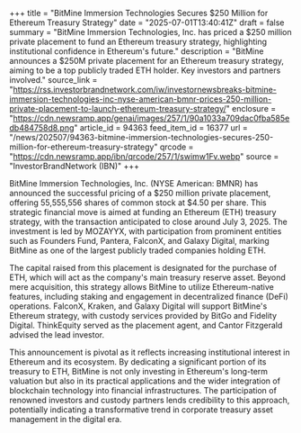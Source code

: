 +++
title = "BitMine Immersion Technologies Secures $250 Million for Ethereum Treasury Strategy"
date = "2025-07-01T13:40:41Z"
draft = false
summary = "BitMine Immersion Technologies, Inc. has priced a $250 million private placement to fund an Ethereum treasury strategy, highlighting institutional confidence in Ethereum's future."
description = "BitMine announces a $250M private placement for an Ethereum treasury strategy, aiming to be a top publicly traded ETH holder. Key investors and partners involved."
source_link = "https://rss.investorbrandnetwork.com/iw/investornewsbreaks-bitmine-immersion-technologies-inc-nyse-american-bmnr-prices-250-million-private-placement-to-launch-ethereum-treasury-strategy/"
enclosure = "https://cdn.newsramp.app/genai/images/257/1/90a1033a709dac0fba585edb484758d8.png"
article_id = 94363
feed_item_id = 16377
url = "/news/202507/94363-bitmine-immersion-technologies-secures-250-million-for-ethereum-treasury-strategy"
qrcode = "https://cdn.newsramp.app/ibn/qrcode/257/1/swimw1Fv.webp"
source = "InvestorBrandNetwork (IBN)"
+++

<p>BitMine Immersion Technologies, Inc. (NYSE American: BMNR) has announced the successful pricing of a $250 million private placement, offering 55,555,556 shares of common stock at $4.50 per share. This strategic financial move is aimed at funding an Ethereum (ETH) treasury strategy, with the transaction anticipated to close around July 3, 2025. The investment is led by MOZAYYX, with participation from prominent entities such as Founders Fund, Pantera, FalconX, and Galaxy Digital, marking BitMine as one of the largest publicly traded companies holding ETH.</p><p>The capital raised from this placement is designated for the purchase of ETH, which will act as the company's main treasury reserve asset. Beyond mere acquisition, this strategy allows BitMine to utilize Ethereum-native features, including staking and engagement in decentralized finance (DeFi) operations. FalconX, Kraken, and Galaxy Digital will support BitMine's Ethereum strategy, with custody services provided by BitGo and Fidelity Digital. ThinkEquity served as the placement agent, and Cantor Fitzgerald advised the lead investor.</p><p>This announcement is pivotal as it reflects increasing institutional interest in Ethereum and its ecosystem. By dedicating a significant portion of its treasury to ETH, BitMine is not only investing in Ethereum's long-term valuation but also in its practical applications and the wider integration of blockchain technology into financial infrastructures. The participation of renowned investors and custody partners lends credibility to this approach, potentially indicating a transformative trend in corporate treasury asset management in the digital era.</p>